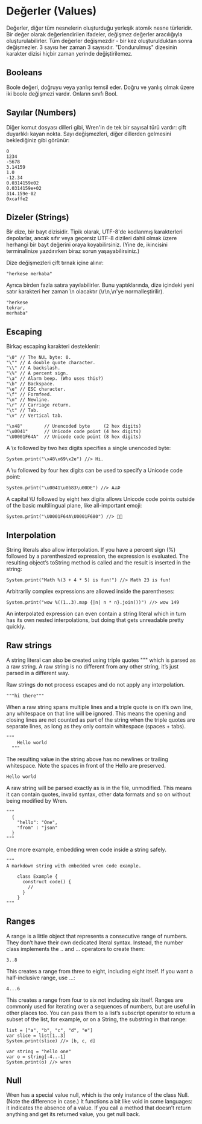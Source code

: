 # Değerler (Values)

Değerler, diğer tüm nesnelerin oluşturduğu yerleşik atomik nesne türleridir. Bir değer olarak değerlendirilen ifadeler, değişmez değerler aracılığıyla oluşturulabilirler. Tüm değerler değişmezdir - bir kez oluşturulduktan sonra değişmezler. 3 sayısı her zaman 3 sayısıdır. "Dondurulmuş" dizesinin karakter dizisi hiçbir zaman yerinde değiştirilemez.

## Booleans

Boole değeri, doğruyu veya yanlışı temsil eder. Doğru ve yanlış olmak üzere iki boole değişmezi vardır. Onların sınıfı Bool.

## Sayılar (Numbers)

Diğer komut dosyası dilleri gibi, Wren'in de tek bir sayısal türü vardır: çift duyarlıklı kayan nokta. Sayı değişmezleri, diğer dillerden gelmesini beklediğiniz gibi görünür:

```
0
1234
-5678
3.14159
1.0
-12.34
0.0314159e02
0.0314159e+02
314.159e-02
0xcaffe2
```

## Dizeler (Strings)

Bir dize, bir bayt dizisidir. Tipik olarak, UTF-8'de kodlanmış karakterleri depolarlar, ancak sıfır veya geçersiz UTF-8 dizileri dahil olmak üzere herhangi bir bayt değerini oraya koyabilirsiniz. (Yine de, ikincisini terminalinize yazdırırken biraz sorun yaşayabilirsiniz.)

Dize değişmezleri çift tırnak içine alınır:

```
"herkese merhaba"
```

Ayrıca birden fazla satıra yayılabilirler. Bunu yaptıklarında, dize içindeki yeni satır karakteri her zaman \n olacaktır (\r\n,\n'ye normalleştirilir).

```
"herkese
tekrar,
merhaba"
```

## Escaping

Birkaç escaping karakteri desteklenir:

```
"\0" // The NUL byte: 0.
"\"" // A double quote character.
"\\" // A backslash.
"\%" // A percent sign.
"\a" // Alarm beep. (Who uses this?)
"\b" // Backspace.
"\e" // ESC character.
"\f" // Formfeed.
"\n" // Newline.
"\r" // Carriage return.
"\t" // Tab.
"\v" // Vertical tab.

"\x48"        // Unencoded byte     (2 hex digits)
"\u0041"      // Unicode code point (4 hex digits)
"\U0001F64A"  // Unicode code point (8 hex digits)
```

A \x followed by two hex digits specifies a single unencoded byte:

```
System.print("\x48\x69\x2e") //> Hi.
```

A \u followed by four hex digits can be used to specify a Unicode code point:

```
System.print("\u0041\u0b83\u00DE") //> AஃÞ
```

A capital \U followed by eight hex digits allows Unicode code points outside of the basic multilingual plane, like all-important emoji:

```
System.print("\U0001F64A\U0001F680") //> 🙊🚀
```

## Interpolation

String literals also allow interpolation. If you have a percent sign (%) followed by a parenthesized expression, the expression is evaluated. The resulting object’s toString method is called and the result is inserted in the string:

```
System.print("Math %(3 + 4 * 5) is fun!") //> Math 23 is fun!
```

Arbitrarily complex expressions are allowed inside the parentheses:

```
System.print("wow %((1..3).map {|n| n * n}.join())") //> wow 149
```

An interpolated expression can even contain a string literal which in turn has its own nested interpolations, but doing that gets unreadable pretty quickly.

## Raw strings

A string literal can also be created using triple quotes """ which is parsed as a raw string. A raw string is no different from any other string, it’s just parsed in a different way.

Raw strings do not process escapes and do not apply any interpolation.

```
"""hi there"""
```

When a raw string spans multiple lines and a triple quote is on it’s own line, any whitespace on that line will be ignored. This means the opening and closing lines are not counted as part of the string when the triple quotes are separate lines, as long as they only contain whitespace (spaces + tabs).

```
"""
    Hello world
  """
```

The resulting value in the string above has no newlines or trailing whitespace. Note the spaces in front of the Hello are preserved.

`Hello world`

A raw string will be parsed exactly as is in the file, unmodified. This means it can contain quotes, invalid syntax, other data formats and so on without being modified by Wren.

```
"""
  {
    "hello": "One",
    "from" : "json"
  }
"""
```

One more example, embedding wren code inside a string safely.

```
"""
A markdown string with embedded wren code example.

    class Example {
      construct code() {
        //
      }
    }
"""
```

## Ranges

A range is a little object that represents a consecutive range of numbers. They don’t have their own dedicated literal syntax. Instead, the number class implements the .. and ... operators to create them:

```
3..8
```

This creates a range from three to eight, including eight itself. If you want a half-inclusive range, use ...:

```
4...6
```

This creates a range from four to six not including six itself. Ranges are commonly used for iterating over a sequences of numbers, but are useful in other places too. You can pass them to a list‘s subscript operator to return a subset of the list, for example, or on a String, the substring in that range:

```
list = ["a", "b", "c", "d", "e"]
var slice = list[1..3]
System.print(slice) //> [b, c, d]

var string = "hello one"
var o = string[-4..-1]
System.print(o) //> wren
```

## Null

Wren has a special value null, which is the only instance of the class Null. (Note the difference in case.) It functions a bit like void in some languages: it indicates the absence of a value. If you call a method that doesn’t return anything and get its returned value, you get null back.
